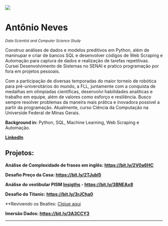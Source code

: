 <img src="https://i.ibb.co/Qp24tth/Capa-Portif-lio.png"> </img>

# Antônio Neves
<sub>*Data Scientist and Computer Science Study*</sub>

Construo análises de dados e modelos preditivos em Python, além de maninupar e criar de bancos SQL e desenvolver códigos de Web Scraping e Automação para captura de dados e realização de tarefas repetitivas. Cursei Desenvolvimento de Sistemas no SENAI e pratico programação por fora em projetos pessoais. 

Com a participação de diversas temporadas do maior torneio de robótica para pré-universitários do mundo, a FLL, juntamente com a conquista de medalhas em olimpíadas científicas, desenvolvi habilidades analíticas e trabalho em equipe, além de valores como esforço e resiliência. Busco sempre resolver problemas da maneira mais prática e inovadora possível a partir da programação. Atualmente, curso Ciência da Computação na Universide Federal de Minas Gerais.

**Background in:** Python, SQL, Machine Learning, Web Scraping e Automação.

**[LinkedIn](https://www.linkedin.com/in/antonio-caetano-neves/)**


## Projetos:

**Análise de Complexidade de frases em inglês: https://bit.ly/2V0a6HC**

**Desafio Preço da Casa: https://bit.ly/2TJubl5**

**Análise do vestibular PISM [Insigths](https://bit.ly/3idyKxk) - https://bit.ly/3BNEAx8**

**Desafio do Titanic: https://bit.ly/3rJCha0**

**Revivendo os Beatles: [Clqiue aqui](https://github.com/AntonioNvs/reviving-beatles)

**Imersão Dados: https://bit.ly/3A3CCY3**

---




